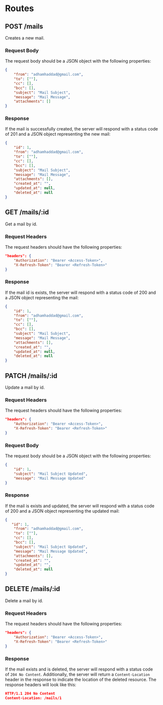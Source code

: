 # Routes

## POST /mails

Creates a new mail.

### Request Body

The request body should be a JSON object with the following properties:

```json
{
    "from": "adhamhaddad@gmail.com",
    "to": [""],
    "cc": [],
    "bcc": [],
    "subject": "Mail Subject",
    "message": "Mail Message",
    "attachments": []
}
```

### Response

If the mail is successfully created, the server will respond with a status code of 201 and a JSON object representing the new mail:

```json
{
    "id": 1,
    "from": "adhamhaddad@gmail.com",
    "to": [""],
    "cc": [],
    "bcc": [],
    "subject": "Mail Subject",
    "message": "Mail Message",
    "attachments": [],
    "created_at": "",
    "updated_at": null,
    "deleted_at": null
}
```

## GET /mails/:id

Get a mail by id.

### Request Headers

The request headers should have the following properties:

```json
"headers": {
    "Authorization": "Bearer <Access-Token>",
    "X-Refresh-Token": "Bearer <Refresh-Token>"
}
```

### Response

If the mail id is exists, the server will respond with a status code of 200 and a JSON object representing the mail:

```json
{
    "id": 1,
    "from": "adhamhaddad@gmail.com",
    "to": [""],
    "cc": [],
    "bcc": [],
    "subject": "Mail Subject",
    "message": "Mail Message",
    "attachments": [],
    "created_at": "",
    "updated_at": null,
    "deleted_at": null
}
```

## PATCH /mails/:id

Update a mail by id.

### Request Headers

The request headers should have the following properties:

```json
"headers": {
    "Authorization": "Bearer <Access-Token>",
    "X-Refresh-Token": "Bearer <Refresh-Token>"
}
```

### Request Body

The request body should be a JSON object with the following properties:

```json
{
    "id": 1,
    "subject": "Mail Subject Updated",
    "message": "Mail Message Updated"
}
```

### Response

If the mail is exists and updated, the server will respond with a status code of 200 and a JSON object representing the updated mail:

```json
{
   "id": 1,
    "from": "adhamhaddad@gmail.com",
    "to": [""],
    "cc": [],
    "bcc": [],
    "subject": "Mail Subject Updated",
    "message": "Mail Message Updated",
    "attachments": [],
    "created_at": "",
    "updated_at": "",
    "deleted_at": null
}
```

## DELETE /mails/:id

Delete a mail by id.

### Request Headers

The request headers should have the following properties:

```json
"headers": {
    "Authorization": "Bearer <Access-Token>",
    "X-Refresh-Token": "Bearer <Refresh-Token>"
}
```

### Response

If the mail exists and is deleted, the server will respond with a status code of `204 No Content`. Additionally, the server will return a `Content-Location` header in the response to indicate the location of the deleted resource. The response headers will look like this:

```json
HTTP/1.1 204 No Content
Content-Location: /mails/1

